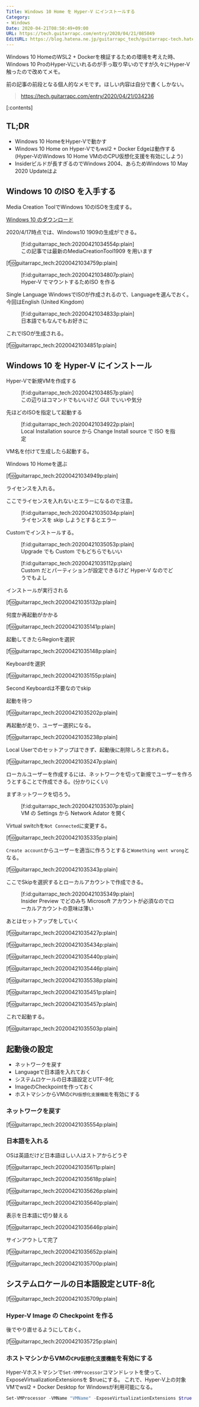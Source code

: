 ```yaml
---
Title: Windows 10 Home を Hyper-V にインストールする
Category:
- Windows
Date: 2020-04-21T08:50:49+09:00
URL: https://tech.guitarrapc.com/entry/2020/04/21/085049
EditURL: https://blog.hatena.ne.jp/guitarrapc_tech/guitarrapc-tech.hatenablog.com/atom/entry/26006613553582334
---
```


Windows 10 HomeのWSL2 + Dockerを検証するための環境を考えた時、Windows 10 ProのHyper-Vにいれるのが手っ取り早いのですが久々にHyper-V触ったので改めてメモ。

前の記事の前段となる個人的なメモです。ほしい内容は自分で書くしかない。

> https://tech.guitarrapc.com/entry/2020/04/21/034236

[:contents]

## TL;DR

* Windows 10 HomeをHyper-Vで動かす
* Windows 10 Home on Hyper-Vでもwsl2 + Docker Edgeは動作する (Hyper-VのWindows 10 Home VMののCPU仮想化支援を有効にしよう)
* Insiderビルドが長すぎるのでWindows 2004、あらためWindows 10 May 2020 Updateはよ

## Windows 10 のISO を入手する

Media Creation ToolでWindows 10のISOを生成する。

[Windows 10 のダウンロード](https://www.microsoft.com/ja-jp/software-download/windows10)

2020/4/17時点では、Windows10 1909の生成ができる。

<figure class="figure-image figure-image-fotolife" title="この記事では最新のMediaCreationTool1909 を用います">[f:id:guitarrapc_tech:20200421034554p:plain]<figcaption>この記事では最新のMediaCreationTool1909 を用います</figcaption></figure>

[f:id:guitarrapc_tech:20200421034759p:plain]

<figure class="figure-image figure-image-fotolife" title="Hyper-V でマウントするためISO を作る">[f:id:guitarrapc_tech:20200421034807p:plain]<figcaption>Hyper-V でマウントするためISO を作る</figcaption></figure>

Single Language WindowsでISOが作成されるので、Languageを選んでおく。
今回はEnglish (United Kingdom)

<figure class="figure-image figure-image-fotolife" title="日本語でもなんでもお好きに">[f:id:guitarrapc_tech:20200421034833p:plain]<figcaption>日本語でもなんでもお好きに</figcaption></figure>

これでISOが生成される。

[f:id:guitarrapc_tech:20200421034851p:plain]

## Windows 10 を Hyper-V にインストール

Hyper-Vで新規VMを作成する

<figure class="figure-image figure-image-fotolife" title="この辺りはコマンドでもいいけど GUI でいいや気分">[f:id:guitarrapc_tech:20200421034857p:plain]<figcaption>この辺りはコマンドでもいいけど GUI でいいや気分</figcaption></figure>

先ほどのISOを指定して起動する

<figure class="figure-image figure-image-fotolife" title="Local Installation source から Change Install source で ISO を指定">[f:id:guitarrapc_tech:20200421034922p:plain]<figcaption>Local Installation source から Change Install source で ISO を指定</figcaption></figure>

VM名を付けて生成したら起動する。

Windows 10 Homeを選ぶ

[f:id:guitarrapc_tech:20200421034949p:plain]

ライセンスを入れる。

ここでライセンスを入れないとエラーになるので注意。

<figure class="figure-image figure-image-fotolife" title="ライセンスを skip しようとするとエラー">[f:id:guitarrapc_tech:20200421035034p:plain]<figcaption>ライセンスを skip しようとするとエラー</figcaption></figure>

Customでインストールする。

<figure class="figure-image figure-image-fotolife" title="Upgrade でも Custom でもどちらでもいい">[f:id:guitarrapc_tech:20200421035053p:plain]<figcaption>Upgrade でも Custom でもどちらでもいい</figcaption></figure>

<figure class="figure-image figure-image-fotolife" title="Custom だとパーティションが設定できるけど Hyper-V なのでどうでもよし">[f:id:guitarrapc_tech:20200421035112p:plain]<figcaption>Custom だとパーティションが設定できるけど Hyper-V なのでどうでもよし</figcaption></figure>

インストールが実行される

[f:id:guitarrapc_tech:20200421035132p:plain]

何度か再起動がかかる

[f:id:guitarrapc_tech:20200421035141p:plain]

起動してきたらRegionを選択

[f:id:guitarrapc_tech:20200421035148p:plain]

Keyboardを選択

[f:id:guitarrapc_tech:20200421035155p:plain]

Second Keyboardは不要なのでskip

起動を待つ

[f:id:guitarrapc_tech:20200421035202p:plain]

再起動が走り、ユーザー選択になる。

[f:id:guitarrapc_tech:20200421035238p:plain]

Local Userでのセットアップはできず、起動後に削除しろと言われる。

[f:id:guitarrapc_tech:20200421035247p:plain]

ローカルユーザーを作成するには、ネットワークを切って新規でユーザーを作ろうとすることで作成できる。(分かりにくい)

まずネットワークを切ろう。

<figure class="figure-image figure-image-fotolife" title="VM の Settings から Network Adator を開く">[f:id:guitarrapc_tech:20200421035307p:plain]<figcaption>VM の Settings から Network Adator を開く</figcaption></figure>

Virtual switchを`Not Connected`に変更する。

[f:id:guitarrapc_tech:20200421035335p:plain]

`Create account`からユーザーを適当に作ろうとすると`Womething went wrong`となる。

[f:id:guitarrapc_tech:20200421035343p:plain]

ここでSkipを選択するとローカルアカウントで作成できる。

<figure class="figure-image figure-image-fotolife" title="Insider Preview でどのみち Microsoft アカウントが必須なのでローカルアカウントの意味は薄い">[f:id:guitarrapc_tech:20200421035349p:plain]<figcaption>Insider Preview でどのみち Microsoft アカウントが必須なのでローカルアカウントの意味は薄い</figcaption></figure>

あとはセットアップをしていく

[f:id:guitarrapc_tech:20200421035427p:plain]

[f:id:guitarrapc_tech:20200421035434p:plain]

[f:id:guitarrapc_tech:20200421035440p:plain]

[f:id:guitarrapc_tech:20200421035446p:plain]

[f:id:guitarrapc_tech:20200421035538p:plain]

[f:id:guitarrapc_tech:20200421035451p:plain]

[f:id:guitarrapc_tech:20200421035457p:plain]


これで起動する。

[f:id:guitarrapc_tech:20200421035503p:plain]


## 起動後の設定


* ネットワークを戻す
* Languageで日本語を入れておく
* システムロケールの日本語設定とUTF-8化
* ImageのCheckpointを作っておく
* ホストマシンからVMの`CPU仮想化支援機能`を有効にする

### ネットワークを戻す

[f:id:guitarrapc_tech:20200421035554p:plain]

### 日本語を入れる

OSは英語だけど日本語ほしい人はストアからどうぞ

[f:id:guitarrapc_tech:20200421035611p:plain]

[f:id:guitarrapc_tech:20200421035618p:plain]

[f:id:guitarrapc_tech:20200421035626p:plain]

[f:id:guitarrapc_tech:20200421035640p:plain]

表示を日本語に切り替える

[f:id:guitarrapc_tech:20200421035646p:plain]

サインアウトして完了

[f:id:guitarrapc_tech:20200421035652p:plain]

[f:id:guitarrapc_tech:20200421035700p:plain]

## システムロケールの日本語設定とUTF-8化

[f:id:guitarrapc_tech:20200421035709p:plain]


### Hyper-V Image の Checkpoint を作る

後でやり直せるようにしておく。

[f:id:guitarrapc_tech:20200421035725p:plain]

### ホストマシンからVMの`CPU仮想化支援機能`を有効にする

Hyper-Vホストマシンで`Set-VMProcessor`コマンドレットを使って、ExposeVirtualizationExtensionsを $trueにする。
これで、Hyper-V上の対象VMでwsl2 + Docker Desktop for Windowsが利用可能になる。

```ps1
Set-VMProcessor -VMName "VMName" -ExposeVirtualizationExtensions $true
```
